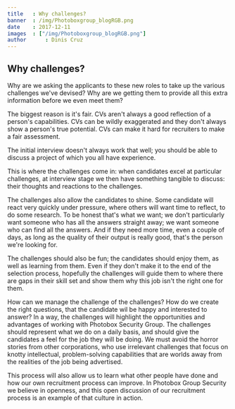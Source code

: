 ```yaml
---
title   : Why challenges?
banner  : /img/Photoboxgroup_blogRGB.png
date    : 2017-12-11
images  : ["/img/Photoboxgroup_blogRGB.png"]
author      : Dinis Cruz
---
```


## Why challenges?

Why are we asking the applicants to these new roles to take up the various challenges we've devised? Why are we getting them to provide all this extra information before we even meet them?

The biggest reason is it's fair. CVs aren't always a good reflection of a person's capabilities. CVs can be wildly exaggerated and they don't always show a person's true potential. CVs can make it hard for recruiters to make a fair assessment.

The initial interview doesn't always work that well; you should be able to discuss a project of which you all have experience. 

This is where the challenges come in: when candidates excel at particular challenges, at interview stage we then have something tangible to discuss: their thoughts and reactions to the challenges.

The challenges also allow the candidates to shine. Some candidate will react very quickly under pressure, where others will want time to reflect, to do some research. To be honest that's what we want; we don't particularly want someone who has all the answers straight away; we want someone who can find all the answers. And if they need more time, even a couple of days, as long as the quality of their output is really good, that's the person we're looking for. 

The challenges should also be fun; the candidates should enjoy them, as well as learning from them. Even if they don't make it to the end of the selection process, hopefully the challenges will guide them to where there are gaps in their skill set and show them why this job isn't the right one for them.

How can we manage the challenge of the challenges? How do we create the right questions, that the candidate wil be happy and interested to answer? In a way, the challenges will highlight the opportunities and advantages of working with Photobox Security Group. The challenges should represent what we do on a daily basis, and should give the candidates a feel for the job they will be doing.  We must avoid the horror stories from other corporations, who use irrelevant challenges that focus on knotty intellectual, problem-solving capabilities that are worlds away from the realities of the job being advertised.

This process will also allow us to learn what other people have done and how our own recruitment process can improve. In Photobox Group Security we believe in openness, and this open discussion of our recruitment process is an example of that culture in action. 
